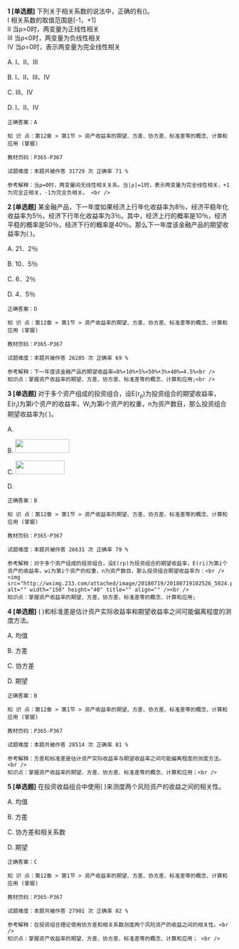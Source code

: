 **1 [单选题]** 下列关于相关系数的说法中，正确的有()。 <br />
Ⅰ 相关系数的取值范围是[-1，+1] <br />
Ⅱ 当ρ&gt;0时，两变量为正线性相关 <br />
Ⅲ 当ρ&lt;0时，两变量为负线性相关 <br />
Ⅳ 当ρ=0时，表示两变量为完全线性相关 

A. Ⅰ、Ⅱ、Ⅲ

B. Ⅰ、Ⅱ、Ⅲ、Ⅳ

C. Ⅲ、Ⅳ

D. Ⅰ、Ⅱ、Ⅳ 

```
正确答案：A

知 识 点：第12章 > 第1节 > 资产收益率的期望、方差、协方差、标准差等的概念、计算和应用 (掌握)

教材页码：P365-P367

试题难度：本题共被作答 31729 次 正确率 71 %

参考解释：当ρ=0时，两变量间无线性相关关系。当|ρ|=1时，表示两变量为完全线性相关，+1为完全正相关，-1为完全负相关。 <br />

```


**2 [单选题]** 某金融产品，下一年度如果经济上行年化收益率为8％，经济平稳年化收益率为5％，经济下行年化收益率为3％。其中，经济上行的概率是10％，经济平稳的概率是50％，经济下行的概率是40％。那么下一年度该金融产品的期望收益率为( )。

A. 21．2％

B. 10．5％

C. 6．2％

D. 4．5％ 

```
正确答案：D

知 识 点：第12章 > 第1节 > 资产收益率的期望、方差、协方差、标准差等的概念、计算和应用 (掌握)

教材页码：P365-P367

试题难度：本题共被作答 26285 次 正确率 69 %

参考解释：下一年度该金融产品的期望收益率=8%×10%+5%×50%+3%×40%=4.5%<br />
知识点：掌握资产收益率的期望、方差、协方差、标准差等的概念、计算和应用;<br />
```


**3 [单选题]** 对于多个资产组成的投资组合，设E(r<sub>p</sub>)为投资组合的期望收益率，E(r<sub>i</sub>)为第i个资产的收益率，W<sub>i</sub>为第i个资产的权重，n为资产数目，那么投资组合期望收益率为( )。

A. <img src="http://wximg.233.com/attached/image/20180712/20180712165244_6666.png" width="100" height="16" />&nbsp;

B. <img src="http://wximg.233.com/attached/image/20180712/20180712165248_3192.png" width="122" height="31" />&nbsp;

C. <img src="http://wximg.233.com/attached/image/20180712/20180712165252_3110.png" width="110" height="31" />&nbsp;

D. <img src="http://wximg.233.com/attached/image/20180712/20180712165256_1667.png" width="116" height="15" />&nbsp;

```
正确答案：B

知 识 点：第12章 > 第1节 > 资产收益率的期望、方差、协方差、标准差等的概念、计算和应用 (掌握)

教材页码：P365-P367

试题难度：本题共被作答 26631 次 正确率 79 %

参考解释：对于多个资产组成的投资组合，设E(rp)为投资组合的期望收益率，E(ri)为第i个资产的收益率，wi为第i个资产的权重，n为资产数目，那么投资组合期望收益率为：<br />
<img src="http://wximg.233.com/attached/image/20180719/20180719102526_5024.png" alt="" width="150" height="40" title="" align="" /><br />
知识点：掌握资产收益率的期望、方差、协方差、标准差等的概念、计算和应用;
```


**4 [单选题]** ( )和标准差是估计资产实际收益率和期望收益率之间可能偏离程度的测度方法。 

A. 均值

B. 方差

C. 协方差

D. 期望 

```
正确答案：B

知 识 点：第12章 > 第1节 > 资产收益率的期望、方差、协方差、标准差等的概念、计算和应用 (掌握)

教材页码：P365-P367

试题难度：本题共被作答 28514 次 正确率 81 %

参考解释：方差和标准差是估计资产实际收益率与期望收益率之间可能偏离程度的测度方法。<br />
知识点：掌握资产收益率的期望、方差、协方差、标准差等的概念、计算和应用；<br />
```


**5 [单选题]** 在投资收益组合中使用( )来测度两个风险资产的收益之间的相关性。

A. 均值

B. 方差

C. 协方差和相关系数

D. 期望 

```
正确答案：C

知 识 点：第12章 > 第1节 > 资产收益率的期望、方差、协方差、标准差等的概念、计算和应用 (掌握)

教材页码：P365-P367

试题难度：本题共被作答 27901 次 正确率 82 %

参考解释：在投资组合理论使用协方差和相关系数测度两个风险资产的收益之间的相关性。<br />
知识点：掌握资产收益率的期望、方差、协方差、标准差等的概念、计算和应用； <br />
```

